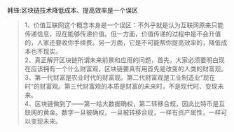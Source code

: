 
韩锋:区块链技术降低成本、提高效率是一个误区
>1、价值互联网这个概念本身是一个误区：不外乎就是认为互联网原来只能传递信息，现在能够传递价值。但一方面，价值传递的过程中是不会升值的，人家还要收你手续费。另一方面，它是不可能帮你提高效率的，降低成本也不现实。  
>2、真正解开区块链所谓未来前景和应用的问题，首先，大家必须要明白现在应该拥有一个什么财富观，区块链要真有用首先是改变的人类的财富观。  
>3、第一代财富是农业时代的财富观。第二代财富观是工业制造业“现在时”的财富观。第三代财富观的本质是财富的未来时，不是现代时、变现未来。   
>4、区块链做到了——第一给大数据确权，第二转移合规，因此比特币是互联网的黄金。数字一旦被确权，一旦被转移合规，一样有资产属性，一样可以变现未来。
